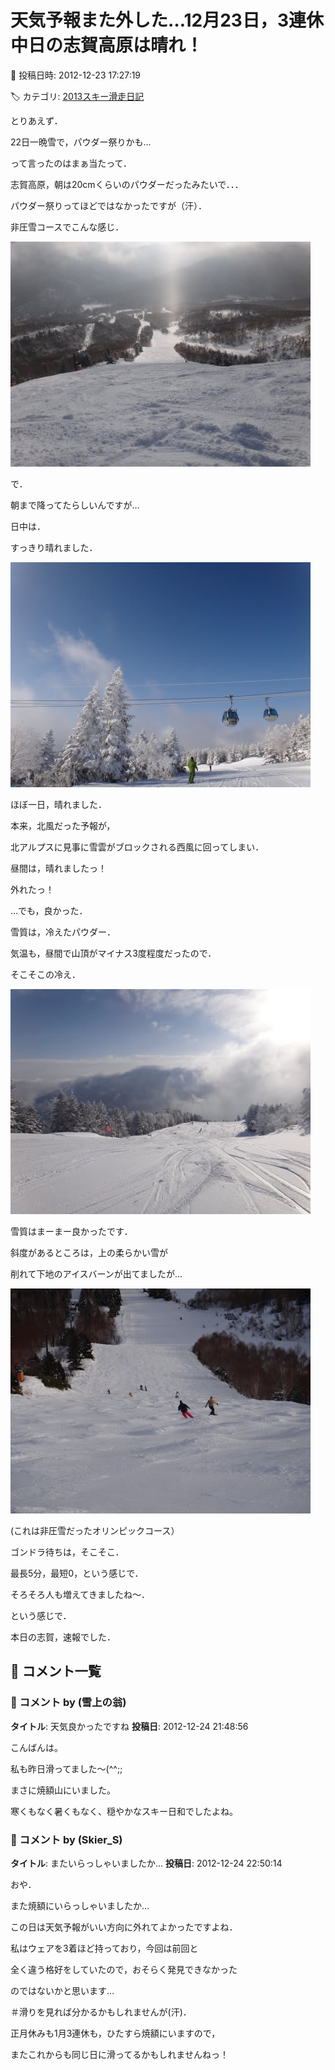 # 天気予報また外した…12月23日，3連休中日の志賀高原は晴れ！

📅 投稿日時: 2012-12-23 17:27:19

🏷️ カテゴリ: [2013スキー滑走日記](c91dbe557f9a69230b1600e48622fdd61.md)

とりあえず．





22日一晩雪で，パウダー祭りかも…


って言ったのはまぁ当たって．


志賀高原，朝は20cmくらいのパウダーだったみたいで．．．





パウダー祭りってほどではなかったですが（汗）．


非圧雪コースでこんな感じ．




![2c48dc6a3930558fb49938b2a8e20995.jpg](images/2c48dc6a3930558fb49938b2a8e20995.jpg)







で．


朝まで降ってたらしいんですが…


日中は．


すっきり晴れました．




![a708a4c8ce8cec5dc46a95bacf9fed32.jpg](images/a708a4c8ce8cec5dc46a95bacf9fed32.jpg)




ほぼ一日，晴れました．


本来，北風だった予報が，


北アルプスに見事に雪雲がブロックされる西風に回ってしまい．


昼間は，晴れましたっ！





外れたっ！


…でも，良かった．





雪質は，冷えたパウダー．


気温も，昼間で山頂がマイナス3度程度だったので．


そこそこの冷え．




![78a9990d50cc7fa238029da8195f947d.jpg](images/78a9990d50cc7fa238029da8195f947d.jpg)







雪質はまーまー良かったです．


斜度があるところは，上の柔らかい雪が


削れて下地のアイスバーンが出てましたが…




![2d1184b553109844d6320c6a9584e98d.jpg](images/2d1184b553109844d6320c6a9584e98d.jpg)




(これは非圧雪だったオリンピックコース） 





ゴンドラ待ちは，そこそこ．


最長5分，最短0，という感じで．


そろそろ人も増えてきましたね～．





という感じで．


本日の志賀，速報でした．

## 💬 コメント一覧

### 💬 コメント by (雪上の翁)
**タイトル**: 天気良かったですね
**投稿日**: 2012-12-24 21:48:56

こんばんは。

私も昨日滑ってました～(^^;;

まさに焼額山にいました。

寒くもなく暑くもなく、穏やかなスキー日和でしたよね。

### 💬 コメント by (Skier_S)
**タイトル**: またいらっしゃいましたか…
**投稿日**: 2012-12-24 22:50:14

おや．

また焼額にいらっしゃいましたか…

この日は天気予報がいい方向に外れてよかったですよね．



私はウェアを3着ほど持っており，今回は前回と

全く違う格好をしていたので，おそらく発見できなかった

のではないかと思います…



＃滑りを見れば分かるかもしれませんが(汗)．



正月休みも1月3連休も，ひたすら焼額にいますので，

またこれからも同じ日に滑ってるかもしれませんねっ！

